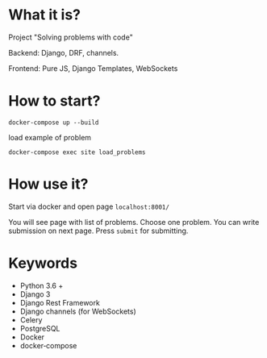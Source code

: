 # What it is?

Project "Solving problems with code"

Backend: Django, DRF, channels.

Frontend: Pure JS, Django Templates, WebSockets

# How to start?

`docker-compose up --build`

load example of problem

`docker-compose exec site load_problems`

# How use it?

Start via docker and open page `localhost:8001/`

You will see page with list of problems.
Choose one problem. You can write submission on next page.
Press `submit` for submitting.

# Keywords

- Python 3.6 +
- Django 3
- Django Rest Framework
- Django channels (for WebSockets)
- Celery
- PostgreSQL
- Docker
- docker‐compose
